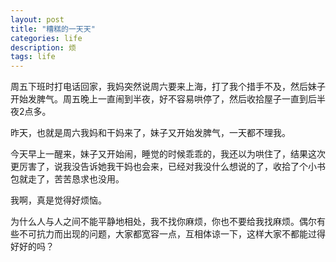 ```yaml
---
layout: post
title: "糟糕的一天天"
categories: life
description: 烦
tags: life
---
```

周五下班时打电话回家，我妈突然说周六要来上海，打了我个措手不及，然后妹子开始发脾气。周五晚上一直闹到半夜，好不容易哄停了，然后收拾屋子一直到后半夜2点多。

昨天，也就是周六我妈和干妈来了，妹子又开始发脾气，一天都不理我。

今天早上一醒来，妹子又开始闹，睡觉的时候乖乖的，我还以为哄住了，结果这次更厉害了，说我没告诉她我干妈也会来，已经对我没什么想说的了，收拾了个小书包就走了，苦苦恳求也没用。

我啊，真是觉得好烦恼。

为什么人与人之间不能平静地相处，我不找你麻烦，你也不要给我找麻烦。偶尔有些不可抗力而出现的问题，大家都宽容一点，互相体谅一下，这样大家不都能过得好好的吗？

